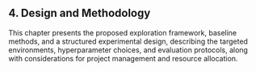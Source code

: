 ## 4. Design and Methodology

This chapter presents the proposed exploration framework, baseline methods, and a structured experimental design, describing the targeted environments, hyperparameter choices, and evaluation protocols, along with considerations for project management and resource allocation.
